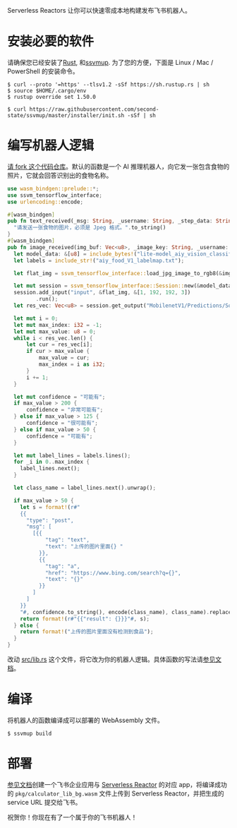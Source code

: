 Serverless Reactors 让你可以快速零成本地构建发布飞书机器人。

# 安装必要的软件

请确保您已经安装了[Rust](https://www.rust-lang.org/tools/install), 和[ssvmup](https://www.secondstate.io/articles/ssvmup/).
为了您的方便，下面是 Linux / Mac / PowerShell 的安装命令。

```src
$ curl --proto '=https' --tlsv1.2 -sSf https://sh.rustup.rs | sh
$ source $HOME/.cargo/env
$ rustup override set 1.50.0

$ curl https://raw.githubusercontent.com/second-state/ssvmup/master/installer/init.sh -sSf | sh
```

# 编写机器人逻辑

<a href="https://github.com/second-state/serverless-reactor-starter/fork">请 fork 这个代码仓库</a>。默认的函数是一个 AI 推理机器人，向它发一张包含食物的照片，它就会回答识别出的食物名称。

```rust
use wasm_bindgen::prelude::*;
use ssvm_tensorflow_interface;
use urlencoding::encode;

#[wasm_bindgen]
pub fn text_received(_msg: String, _username: String, _step_data: String) -> String {
  "请发送一张食物的图片，必须是 Jpeg 格式。".to_string()
}
#[wasm_bindgen]
pub fn image_received(img_buf: Vec<u8>, _image_key: String, _username: String, _step_data: String) -> String {
  let model_data: &[u8] = include_bytes!("lite-model_aiy_vision_classifier_food_V1_1.tflite");
  let labels = include_str!("aiy_food_V1_labelmap.txt");

  let flat_img = ssvm_tensorflow_interface::load_jpg_image_to_rgb8(&img_buf, 192, 192);

  let mut session = ssvm_tensorflow_interface::Session::new(&model_data, ssvm_tensorflow_interface::ModelType::TensorFlowLite);
  session.add_input("input", &flat_img, &[1, 192, 192, 3])
         .run();
  let res_vec: Vec<u8> = session.get_output("MobilenetV1/Predictions/Softmax");

  let mut i = 0;
  let mut max_index: i32 = -1;
  let mut max_value: u8 = 0;
  while i < res_vec.len() {
      let cur = res_vec[i];
      if cur > max_value {
          max_value = cur;
          max_index = i as i32;
      }
      i += 1;
  }

  let mut confidence = "可能有";
  if max_value > 200 {
      confidence = "非常可能有";
  } else if max_value > 125 {
      confidence = "很可能有";
  } else if max_value > 50 {
      confidence = "可能有";
  }

  let mut label_lines = labels.lines();
  for _i in 0..max_index {
    label_lines.next();
  }

  let class_name = label_lines.next().unwrap();

  if max_value > 50 {
    let s = format!(r#"
    {{
      "type": "post",
      "msg": [
        [{{
            "tag": "text",
            "text": "上传的图片里面{} "
          }},
          {{
            "tag": "a",
            "href": "https://www.bing.com/search?q={}",
            "text": "{}"
          }}
        ]
      ]
    }}
    "#, confidence.to_string(), encode(class_name), class_name).replace("\n", "");
    return format!(r#"{{"result": {}}}"#, s);
  } else {
    return format!("上传的图片里面没有检测到食品");
  }
}
```

改动 <a href="src/lib.rs">src/lib.rs</a> 这个文件，将它改为你的机器人逻辑。具体函数的写法请<a href="http://reactor.secondstate.info/docs/ch01-00-wasm-functions.html">参见文档</a>。

# 编译

将机器人的函数编译成可以部署的 WebAssembly 文件。

```src
$ ssvmup build
```

# 部署

<a href="http://reactor.secondstate.info/docs/user-create-a-bot.html">参见文档</a>创建一个飞书企业应用与 <a href="http://reactor.secondstate.info/">Serverless Reactor</a> 的对应 app，将编译成功的 `pkg/calculator_lib_bg.wasm` 文件上传到 Serverless Reactor，并把生成的 service URL 提交给飞书。

祝贺你！你现在有了一个属于你的飞书机器人！

